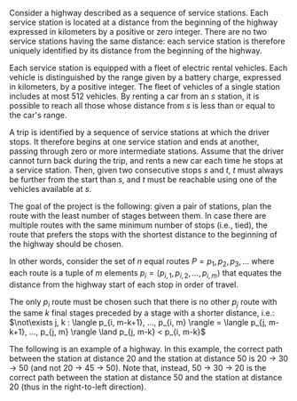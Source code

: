 Consider a highway described as a sequence of service stations. Each service station is located at a distance from the beginning of the highway expressed in kilometers by a positive or zero integer. There are no two service stations having the same distance: each service station is therefore uniquely identified by its distance from the beginning of the highway.

Each service station is equipped with a fleet of electric rental vehicles. Each vehicle is distinguished by the range given by a battery charge, expressed in kilometers, by a positive integer. The fleet of vehicles of a single station includes at most 512 vehicles. By renting a car from an $s$ station, it is possible to reach all those whose distance from $s$ is less than or equal to the car's range.

A trip is identified by a sequence of service stations at which the driver stops. It therefore begins
at one service station and ends at another, passing through zero or more intermediate stations. Assume that the
driver cannot turn back during the trip, and rents a new car each time he stops at
a service station. Then, given two consecutive stops $s$ and $t$, $t$ must always be further from the start
than $s$, and $t$ must be reachable using one of the vehicles available at $s$.

The goal of the project is the following: given a pair of stations, plan the route with the least number of stages between them. In case there are multiple routes with the same minimum number of stops (i.e., tied), the route that prefers the stops with the shortest distance to the beginning of the highway should be chosen.

In other words, consider the set of $n$ equal routes $P = {p_1, p_2, p_3, ... }$ where each route is a tuple of $m$ elements $p_i = \langle p_{i, 1}, p_{i, 2}, ..., p_{i, m} \rangle$ that equates the distance from the highway start of each stop in order of travel.

The only $p_i$ route must be chosen such that there is no other $p_j$ route with the same $k$ final stages preceded by a stage with a shorter distance, i.e.: $\not\exists j, k : \langle p_{i, m-k+1}, ..., p_{i, m} \rangle = \langle p_{j, m-k+1}, ..., p_{j, m} \rangle \land p_{j, m-k} < p_{i, m-k}$

The following is an example of a highway. In this example, the correct path between the station at distance 20 and the station at distance 50 is 20 → 30 → 50 (and not 20 → 45 → 50). Note that, instead, 50 → 30 → 20 is the correct path between the station at distance 50 and the station at distance 20 (thus in the right-to-left direction).
